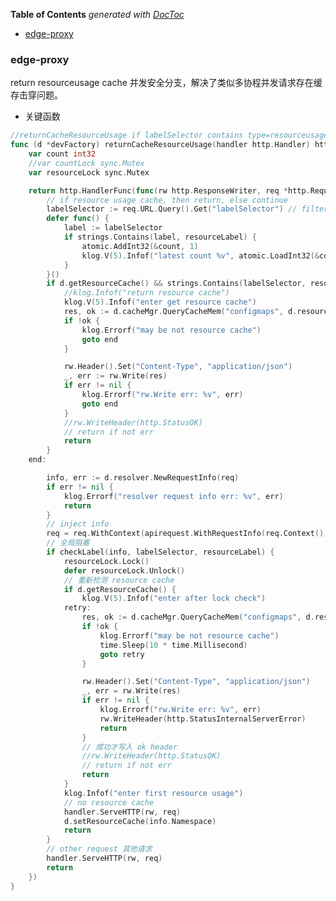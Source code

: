 <!-- START doctoc generated TOC please keep comment here to allow auto update -->
<!-- DON'T EDIT THIS SECTION, INSTEAD RE-RUN doctoc TO UPDATE -->
**Table of Contents**  *generated with [DocToc](https://github.com/thlorenz/doctoc)*

- [edge-proxy](#edge-proxy)

<!-- END doctoc generated TOC please keep comment here to allow auto update -->

### edge-proxy

return resourceusage cache 并发安全分支，解决了类似多协程并发请求存在缓存击穿问题。

- 关键函数

```go
//returnCacheResourceUsage if labelSelector contains type=resourceusage, then return mem data if ok
func (d *devFactory) returnCacheResourceUsage(handler http.Handler) http.Handler {
	var count int32
	//var countLock sync.Mutex
	var resourceLock sync.Mutex

	return http.HandlerFunc(func(rw http.ResponseWriter, req *http.Request) {
		// if resource usage cache, then return, else continue
		labelSelector := req.URL.Query().Get("labelSelector") // filter then enter
		defer func() {
			label := labelSelector
			if strings.Contains(label, resourceLabel) {
				atomic.AddInt32(&count, 1)
				klog.V(5).Infof("latest count %v", atomic.LoadInt32(&count))
			}
		}()
		if d.getResourceCache() && strings.Contains(labelSelector, resourceLabel) {
			//klog.Infof("return resource cache")
			klog.V(5).Infof("enter get resource cache")
			res, ok := d.cacheMgr.QueryCacheMem("configmaps", d.resourceNs, resourceType)
			if !ok {
				klog.Errorf("may be not resource cache")
				goto end
			}

			rw.Header().Set("Content-Type", "application/json")
			_, err := rw.Write(res)
			if err != nil {
				klog.Errorf("rw.Write err: %v", err)
				goto end
			}
			//rw.WriteHeader(http.StatusOK)
			// return if not err
			return
		}
	end:

		info, err := d.resolver.NewRequestInfo(req)
		if err != nil {
			klog.Errorf("resolver request info err: %v", err)
			return
		}
		// inject info
		req = req.WithContext(apirequest.WithRequestInfo(req.Context(), info))
		// 全局阻塞
		if checkLabel(info, labelSelector, resourceLabel) {
			resourceLock.Lock()
			defer resourceLock.Unlock()
			// 重新检测 resource cache
			if d.getResourceCache() {
				klog.V(5).Infof("enter after lock check")
			retry:
				res, ok := d.cacheMgr.QueryCacheMem("configmaps", d.resourceNs, resourceType)
				if !ok {
					klog.Errorf("may be not resource cache")
					time.Sleep(10 * time.Millisecond)
					goto retry
				}

				rw.Header().Set("Content-Type", "application/json")
				_, err = rw.Write(res)
				if err != nil {
					klog.Errorf("rw.Write err: %v", err)
					rw.WriteHeader(http.StatusInternalServerError)
					return
				}
				// 成功才写入 ok header
				//rw.WriteHeader(http.StatusOK)
				// return if not err
				return
			}
			klog.Infof("enter first resource usage")
			// no resource cache
			handler.ServeHTTP(rw, req)
			d.setResourceCache(info.Namespace)
			return
		}
		// other request 其他请求
		handler.ServeHTTP(rw, req)
		return
	})
}

```